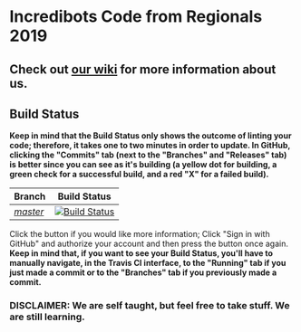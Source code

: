 # Incredibots Code from Regionals 2019
## Check out [our wiki] for more information about us.
[our wiki]: https://github.com/RockvilleRobotics/Incredibots2019/wiki

## Build Status
**Keep in mind that the Build Status only shows the outcome of linting your code; therefore, it takes one to two minutes in order to update. In GitHub, clicking the "Commits" tab (next to the "Branches" and "Releases" tab) is better since you can see as it's building (a yellow dot for building, a green check for a successful build, and a red "X" for a failed build).**

|**Branch**|**Build Status**|
|:---------|:--------------:|
|*[master](https://github.com/RockvilleRobotics/Incredibots2019/tree/master)*|[![Build Status](https://travis-ci.com/RockvilleRobotics/Incredibots2019.svg?branch=master)](https://travis-ci.com/RockvilleRobotics/Incredibots2019)|

Click the button if you would like more information; Click "Sign in with GitHub" and authorize your account and then press the button once again. **Keep in mind that, if you want to see your Build Status, you'll have to manually navigate, in the Travis CI interface, to the "Running" tab if you just made a commit or to the "Branches" tab if you previously made a commit.**

### DISCLAIMER: We are self taught, but feel free to take stuff. We are still learning.
